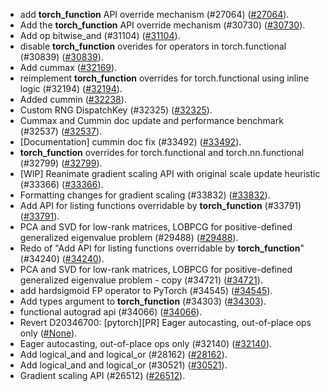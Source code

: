 * add __torch_function__ API override mechanism (#27064) ([#27064](https://github.com/pytorch/pytorch/pull/27064)).
* Add the __torch_function__ API override mechanism (#30730) ([#30730](https://github.com/pytorch/pytorch/pull/30730)).
* Add op bitwise_and (#31104) ([#31104](https://github.com/pytorch/pytorch/pull/31104)).
* disable __torch_function__ overides for operators in torch.functional (#30839) ([#30839](https://github.com/pytorch/pytorch/pull/30839)).
* Add cummax ([#32169](https://github.com/pytorch/pytorch/pull/32169)).
* reimplement __torch_function__ overrides for torch.functional using inline logic (#32194) ([#32194](https://github.com/pytorch/pytorch/pull/32194)).
* Added cummin ([#32238](https://github.com/pytorch/pytorch/pull/32238)).
* Custom RNG DispatchKey (#32325) ([#32325](https://github.com/pytorch/pytorch/pull/32325)).
* Cummax and Cummin doc update and performance benchmark (#32537) ([#32537](https://github.com/pytorch/pytorch/pull/32537)).
* [Documentation] cummin doc fix (#33492) ([#33492](https://github.com/pytorch/pytorch/pull/33492)).
* __torch_function__ overrides for torch.functional and torch.nn.functional (#32799) ([#32799](https://github.com/pytorch/pytorch/pull/32799)).
* [WIP] Reanimate gradient scaling API with original scale update heuristic (#33366) ([#33366](https://github.com/pytorch/pytorch/pull/33366)).
* Formatting changes for gradient scaling (#33832) ([#33832](https://github.com/pytorch/pytorch/pull/33832)).
* Add API for listing functions overridable by __torch_function__ (#33791) ([#33791](https://github.com/pytorch/pytorch/pull/33791)).
* PCA and SVD for low-rank matrices, LOBPCG for positive-defined generalized eigenvalue problem (#29488) ([#29488](https://github.com/pytorch/pytorch/pull/29488)).
* Redo of "Add API for listing functions overridable by __torch_function__" (#34240) ([#34240](https://github.com/pytorch/pytorch/pull/34240)).
* PCA and SVD for low-rank matrices, LOBPCG for positive-defined generalized eigenvalue problem - copy (#34721) ([#34721](https://github.com/pytorch/pytorch/pull/34721)).
* add hardsigmoid FP operator to PyTorch (#34545) ([#34545](https://github.com/pytorch/pytorch/pull/34545)).
* Add types argument to __torch_function__ (#34303) ([#34303](https://github.com/pytorch/pytorch/pull/34303)).
* functional autograd api (#34066) ([#34066](https://github.com/pytorch/pytorch/pull/34066)).
* Revert D20346700: [pytorch][PR] Eager autocasting, out-of-place ops only ([#None](https://github.com/pytorch/pytorch/pull/None)).
* Eager autocasting, out-of-place ops only (#32140) ([#32140](https://github.com/pytorch/pytorch/pull/32140)).
* Add logical_and and logical_or (#28162) ([#28162](https://github.com/pytorch/pytorch/pull/28162)).
* Add logical_and and logical_or (#30521) ([#30521](https://github.com/pytorch/pytorch/pull/30521)).
* Gradient scaling API (#26512) ([#26512](https://github.com/pytorch/pytorch/pull/26512)).
